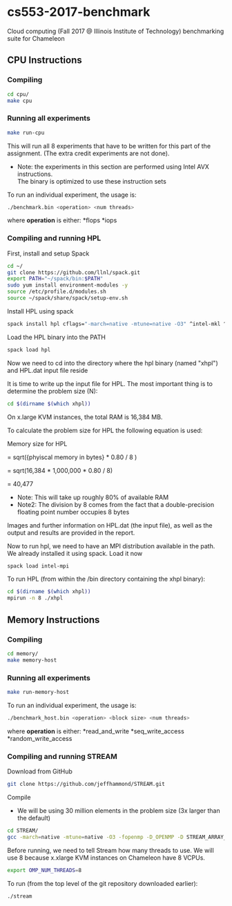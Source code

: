 # cs553-2017-benchmark
Cloud computing (Fall 2017 @ Illinois Institute of Technology) benchmarking suite for Chameleon

## CPU Instructions

### Compiling

```bash
cd cpu/
make cpu
```


### Running all experiments

```bash
make run-cpu
```

This will run all 8 experiments that have to be written for this part of the assignment. 
(The extra credit experiments are not done).
* Note: the experiments in this section are performed using Intel AVX instructions.  
The binary is optimized to use these instruction sets

To run an individual experiment, the usage is:
```bash
./benchmark.bin <operation> <num threads>
```
where __operation__ is either:
*flops
*iops

### Compiling and running HPL

First, install and setup Spack

```bash
cd ~/
git clone https://github.com/llnl/spack.git
export PATH="~/spack/bin:$PATH"
sudo yum install environment-modules -y
source /etc/profile.d/modules.sh
source ~/spack/share/spack/setup-env.sh
```
	

Install HPL using spack

```bash
spack install hpl cflags="-march=native -mtune=native -O3" ^intel-mkl ^intel-mpi
```
	
Load the HPL binary into the PATH

```bash
spack load hpl
```

Now we need to cd into the directory where the hpl binary (named "xhpl") and HPL.dat input file reside

It is time to write up the input file for HPL. The most important thing is to determine the problem size (N):
```bash
cd $(dirname $(which xhpl))
```


On x.large KVM instances, the total RAM is 16,384 MB. 

To calculate the problem size for HPL the following equation is used:

Memory size for HPL 

=  sqrt({phyiscal memory in bytes} * 0.80 / 8 )

= sqrt(16,384 * 1,000,000 * 0.80 / 8)
                                
= 40,477
* Note: This will take up roughly 80% of available RAM
* Note2: The division by 8 comes from the fact that a double-precision floating point number occupies 8 bytes

Images and further information on HPL.dat (the input file), as well as the output and results are
provided in the report.

Now to run hpl, we need to have an MPI distribution available in the path.
We already installed it using spack. Load it now

```bash
spack load intel-mpi
```

To run HPL (from within the /bin directory containing the xhpl binary):

```bash
cd $(dirname $(which xhpl))
mpirun -n 8 ./xhpl
```


## Memory Instructions

### Compiling

```bash
cd memory/
make memory-host
```

### Running all experiments

```bash
make run-memory-host
```

To run an individual experiment, the usage is:
```bash
./benchmark_host.bin <operation> <block size> <num threads>
```
where __operation__ is either:
*read_and_write
*seq_write_access
*random_write_access

### Compiling and running STREAM

Download from GitHub
```bash
git clone https://github.com/jeffhammond/STREAM.git


```

Compile
* We will be using 30 million elements in the problem size (3x larger than the default)

```bash
cd STREAM/
gcc -march=native -mtune=native -O3 -fopenmp -D_OPENMP -D STREAM_ARRAY_SIZE=30000000 stream.c -o stream

```

Before running, we need to tell Stream how many threads to use. We will use 8 because x.xlarge KVM instances on Chameleon have 8 VCPUs. 

```bash
export OMP_NUM_THREADS=8
```

To run (from the top level of the git repository downloaded earlier):

```bash
./stream
```
